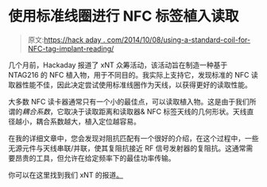 # 使用标准线圈进行 NFC 标签植入读取

> 原文:[https://hack aday . com/2014/10/08/using-a-standard-coil-for-NFC-tag-implant-reading/](https://hackaday.com/2014/10/08/using-a-standard-coil-for-nfc-tag-implant-reading/)

几个月前，Hackaday 报道了 xNT 众筹活动，该活动旨在制造一种基于 NTAG216 的 NFC 植入物，用于不同目的。我实际上支持它，发现标准的 NFC 读取器性能不佳，因此决定尝试使用标准线圈作为天线，以获得更好的读取性能。

大多数 NFC 读卡器通常只有一个小的最佳点，可以读取植入物。这是由于我们所谓的*耦合系数*，它取决于读取距离和读取器& NFC 标签天线的几何形状。天线直径越小，耦合系数越大，植入定位越容易。

在我的详细文章中，您会发现对阻抗匹配有一个很好的介绍，在这个过程中，一些无源元件与天线串联/并联，使其复阻抗接近 RF 信号发射器的复阻抗。这通常需要昂贵的工具，但允许在给定频率下的最佳功率传输。

你可以在这里找到我们 xNT 的报道[。](http://hackaday.com/2013/10/30/hackaday-interview-with-amal-graafstra-creator-of-xnt-implant-chip/)